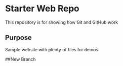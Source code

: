 # Starter Web Repo

This repository is for showing how Git and GitHub work

## Purpose

Sample website with plenty of files for demos

##New Branch 